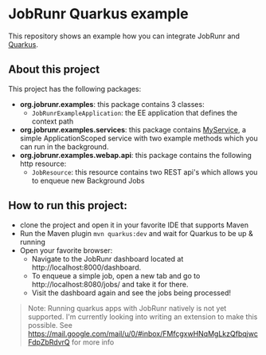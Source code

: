 # JobRunr Quarkus example

This repository shows an example how you can integrate JobRunr and [Quarkus](https://quarkus.io/).

## About this project
This project has the following packages:
- **org.jobrunr.examples**: this package contains 3 classes:
  - `JobRunrExampleApplication`: the EE application that defines the context path 
- **org.jobrunr.examples.services**: this package contains [MyService](src/main/java/org/jobrunr/examples/services/MyService.java), a simple ApplicationScoped service with two example methods which you can run in the background.  
- **org.jobrunr.examples.webap.api**: this package contains the following http resource:
  - `JobResource`: this resource contains two REST api's which allows you to enqueue new Background Jobs

## How to run this project:
- clone the project and open it in your favorite IDE that supports Maven
- Run the Maven plugin `mvn quarkus:dev` and wait for Quarkus to be up & running
- Open your favorite browser:
  - Navigate to the JobRunr dashboard located at http://localhost:8000/dashboard.
  - To enqueue a simple job, open a new tab and go to http://localhost:8080/jobs/ and take it for there.
  - Visit the dashboard again and see the jobs being processed!

> Note: Running quarkus apps with JobRunr natively is not yet supported. I'm currently looking into writing an extension to make this possible. See https://mail.google.com/mail/u/0/#inbox/FMfcgxwHNqMgLkzQfbqjwcFdpZbRdvrQ for more info